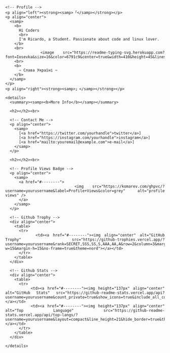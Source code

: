 <body style="font-family: 'Roboto', sans-serif;">
  <div align="justify">

    <!-- Profile -->
    <p align="left"><strong><samp>「</samp></strong></p>
    <p align="center">
      <samp>
        <b>
          Hi Coders
          <br>
          I'm Ricardo, a Student. Passionate about code and linux lover.
        </b>
        <br>
        <image src="https://readme-typing-svg.herokuapp.com?font=Iosevka&size=16&color=6791c9&center=true&width=410&height=45&lines=Welcome+to+my+GitHub+profile!">
        <br>
        <b>
          ~ Слава Україні ~
        </b>
      </samp>
    </p>
    <p align="right"><strong><samp>」</samp></strong></p>

    <details>
      <summary><samp><b>More Info</b></samp></summary>

      <h2></h2><br>

      <!-- Contact Me -->
      <p align="center">
        <samp>
          [<a href="https://twitter.com/yourhandle">twitter</a>]
          [<a href="https://instagram.com/yourhandle">instagram</a>]
          [<a href="mailto:youremail@example.com">e-mail</a>]
        </samp>
      </p>

      <h2></h2><br>

      <!-- Profile Views Badge -->
      <p align="center">
        <samp>
          <a href="#--------">
            <img src="https://komarev.com/ghpvc/?username=yourusername&label=Profile+Views&color=grey" alt="profile views" />
          </a>
        </samp>
      </p>

      <!-- Github Trophy -->
      <div align="center">
        <table>
          <tr>
            <td><a href="#--------"><img align="center" alt="GitHub Trophy" src="https://github-trophies.vercel.app/?username=yourusername&rank=SECRET,SSS,SS,S,AAA,AA,A&row=2&column=3&margin-w=15&margin-h=15&no-frame=true&theme=nord"></a></td>
          </tr>
        </table>
      </div>

      <!-- Github Stats -->
      <div align="center">
        <table>
          <tr>
            <td><a href="#--------"><img height="137px" align="center" alt="GitHub Stats" src="https://github-readme-stats.vercel.app/api?username=yourusername&count_private=true&show_icons=true&include_all_commits=true&line_height=21&hide_border=true&theme=nord"/></a></td>
            <td><a href="#--------"><img height="137px" align="center" alt="Top Language" src="https://github-readme-stats.vercel.app/api/top-langs/?username=yourusername&layout=compact&line_height=21&hide_border=true&theme=nord"/></a></td>
          </tr>
        </table>
      </div>

    </details>

  </div>
</body>
